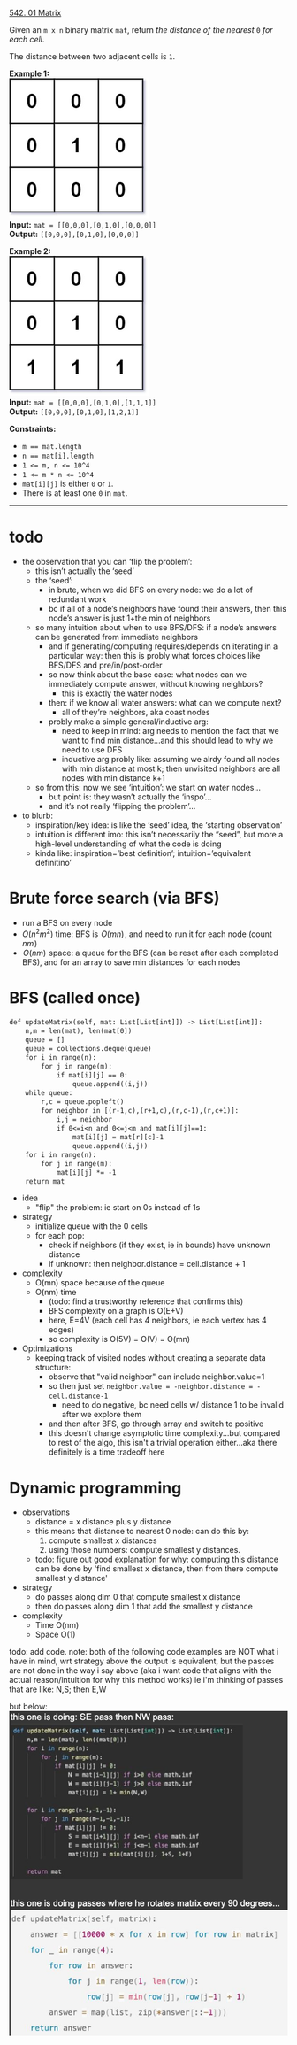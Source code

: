 [542. 01 Matrix](https://leetcode.com/problems/01-matrix/)

Given an `m x n` binary matrix `mat`, return _the distance of the nearest_ `0` _for each cell_.

The distance between two adjacent cells is `1`.

**Example 1:**  
![](../!assets/attachments/Pasted%20image%2020240224223053.png)  
**Input:** `mat = [[0,0,0],[0,1,0],[0,0,0]]`  
**Output:** `[[0,0,0],[0,1,0],[0,0,0]]`  

**Example 2:**  
![](../!assets/attachments/Pasted%20image%2020240224223102.png)  
**Input:** `mat = [[0,0,0],[0,1,0],[1,1,1]]`  
**Output:** `[[0,0,0],[0,1,0],[1,2,1]]`  

**Constraints:**
- `m == mat.length`
- `n == mat[i].length`
- `1 <= m, n <= 10^4`
- `1 <= m * n <= 10^4`
- `mat[i][j]` is either `0` or `1`.
- There is at least one `0` in `mat`.

---

# todo
- the observation that you can ‘flip the problem’:
	- this isn’t actually the ‘seed’
	- the ‘seed’:
		- in brute, when we did BFS on every node: we do a lot of redundant work
		- bc if all of a node’s neighbors have found their answers, then this node’s answer is just 1+the min of neighbors
	- so many intuition about when to use BFS/DFS: if a node’s answers can be generated from immediate neighbors
		- and if generating/computing requires/depends on iterating in a particular way: then this is probly what forces choices like BFS/DFS and pre/in/post-order
		- so now think about the base case: what nodes can we immediately compute answer, without knowing neighbors?
			- this is exactly the water nodes
		- then: if we know all water answers: what can we compute next?
			- all of they’re neighbors, aka coast nodes
		- probly make a simple general/inductive arg: 
			- need to keep in mind: arg needs to mention the fact that we want to find min distance...and this should lead to why we need to use DFS
			- inductive arg probly like: assuming we alrdy found all nodes with min distance at most k; then unvisited neighbors are all nodes with min distance k+1
	- so from this: now we see ‘intuition’: we start on water nodes...
		- but point is: they wasn’t actually the ‘inspo’...
		- and it’s not really ‘flipping the problem’...
- to blurb:
	- inspiration/key idea: is like the ‘seed’ idea, the ‘starting observation’
	- intuition is different imo: this isn’t necessarily the “seed”, but more a high-level understanding of what the code is doing
	- kinda like: inspiration=’best definition’; intuition=’equivalent definitino’


# Brute force search (via BFS)
- run a BFS on every node
- $O(n^2 m^2)$ time: BFS is  $O(mn)$ , and need to run it for each node (count  $nm$ )
-  $O(nm)$  space: a queue for the BFS (can be reset after each completed BFS), and for an array to save min distances for each nodes

# BFS (called once)
```
def updateMatrix(self, mat: List[List[int]]) -> List[List[int]]:
    n,m = len(mat), len(mat[0])
    queue = []
    queue = collections.deque(queue)
    for i in range(n):
        for j in range(m):
            if mat[i][j] == 0:
                queue.append((i,j))
    while queue:
        r,c = queue.popleft()
        for neighbor in [(r-1,c),(r+1,c),(r,c-1),(r,c+1)]:
            i,j = neighbor
            if 0<=i<n and 0<=j<m and mat[i][j]==1:
                mat[i][j] = mat[r][c]-1
                queue.append((i,j))
    for i in range(n):
        for j in range(m):
            mat[i][j] *= -1
    return mat
```
- idea
	- "flip" the problem: ie start on 0s instead of 1s
- strategy
	- initialize queue with the 0 cells
	- for each pop:
		- check if neighbors (if they exist, ie in bounds) have unknown distance
		- if unknown: then neighbor.distance = cell.distance + 1
- complexity
	- O(mn) space because of the queue
	- O(nm) time
		- (todo: find a trustworthy reference that confirms this)
		- BFS complexity on a graph is O(E+V)
		- here, E=4V (each cell has 4 neighbors, ie each vertex has 4 edges)
		- so complexity is O(5V) = O(V) = O(mn)
- Optimizations
	- keeping track of visited nodes without creating a separate data structure:
		- observe that "valid neighbor" can include neighbor.value=1
		- so then just set `neighbor.value = -neighbor.distance = -cell.distance-1`
			- need to do negative, bc need cells w/ distance 1 to be invalid after we explore them
		- and then after BFS, go through array and switch to positive
		- this doesn't change asymptotic time complexity...but compared to rest of the algo, this isn't a trivial operation either...aka there definitely is a time tradeoff here

# Dynamic programming
- observations
	- distance = x distance plus y distance
	- this means that distance to nearest 0 node: can do this by:
		1. compute smallest x distances
		2. using those numbers: compute smallest y distances.
	- todo: figure out good explanation for why: computing this distance can be done by 'find smallest x distance, then from there compute smallest y distance'
- strategy
	- do passes along dim 0 that compute smallest x distance
	- then do passes along dim 1 that add the smallest y distance
- complexity
	- Time O(nm)
	- Space O(1)


todo: add code.
note: both of the following code examples are NOT what i have in mind, wrt strategy above
the output is equivalent, but the passes are not done in the way i say above
(aka i want code that aligns with the actual reason/intuition for why this method works)
ie i'm thinking of passes that are like: N,S; then E,W

but below:
![](../!assets/attachments/Pasted%20image%2020240224223559.png)